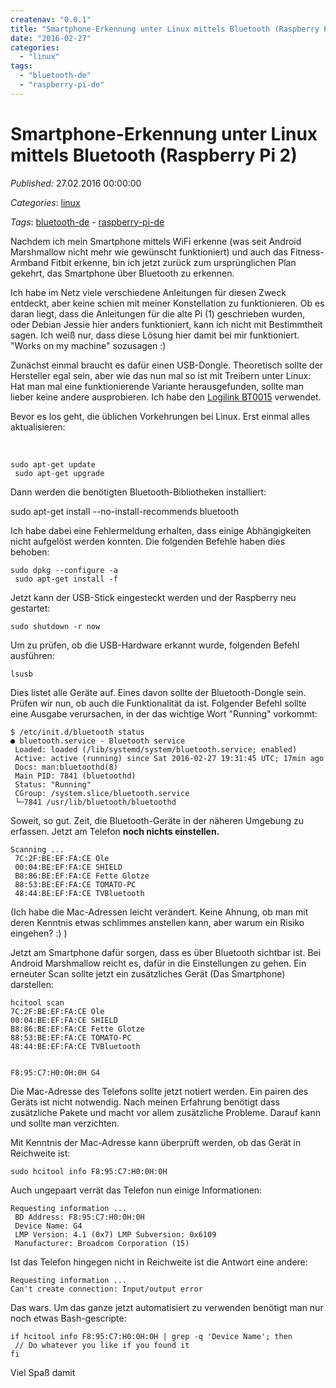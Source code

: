 ```yaml
---
createnav: "0.0.1"
title: "Smartphone-Erkennung unter Linux mittels Bluetooth (Raspberry Pi 2)"
date: "2016-02-27"
categories: 
  - "linux"
tags: 
  - "bluetooth-de"
  - "raspberry-pi-de"
---
```

# Smartphone-Erkennung unter Linux mittels Bluetooth (Raspberry Pi 2)
_Published:_ 27.02.2016 00:00:00

_Categories_: [linux](/dotnetwork/de/categories#linux)

_Tags_: [bluetooth-de](/dotnetwork/de/tags#bluetooth-de) - [raspberry-pi-de](/dotnetwork/de/tags#raspberry-pi-de)


Nachdem ich mein Smartphone mittels WiFi erkenne (was seit Android Marshmallow nicht mehr wie gewünscht funktioniert) und auch das Fitness-Armband Fitbit erkenne, bin ich jetzt zurück zum ursprünglichen Plan gekehrt, das Smartphone über Bluetooth zu erkennen.

Ich habe im Netz viele verschiedene Anleitungen für diesen Zweck entdeckt, aber keine schien mit meiner Konstellation zu funktionieren. Ob es daran liegt, dass die Anleitungen für die alte Pi (1) geschrieben wurden, oder Debian Jessie hier anders funktioniert, kann ich nicht mit Bestimmtheit sagen. Ich weiß nur, dass diese Lösung hier damit bei mir funktioniert. "Works on my machine" sozusagen :)

Zunächst einmal braucht es dafür einen USB-Dongle. Theoretisch sollte der Hersteller egal sein, aber wie das nun mal so ist mit Treibern unter Linux: Hat man mal eine funktionierende Variante herausgefunden, sollte man lieber keine andere ausprobieren. Ich habe den [Logilink BT0015](http://amzn.to/2axiYtW) verwendet.

Bevor es los geht, die üblichen Vorkehrungen bei Linux. Erst einmal alles aktualisieren:

 
```
sudo apt-get update
 sudo apt-get upgrade
```

Dann werden die benötigten Bluetooth-Bibliotheken installiert:

sudo apt-get install --no-install-recommends bluetooth

Ich habe dabei eine Fehlermeldung erhalten, dass einige Abhängigkeiten nicht aufgelöst werden konnten. Die folgenden Befehle haben dies behoben:

```
sudo dpkg --configure -a
 sudo apt-get install -f
 ```

Jetzt kann der USB-Stick eingesteckt werden und der Raspberry neu gestartet:

```
sudo shutdown -r now
```

Um zu prüfen, ob die USB-Hardware erkannt wurde, folgenden Befehl ausführen:

```
lsusb
```

Dies listet alle Geräte auf. Eines davon sollte der Bluetooth-Dongle sein. Prüfen wir nun, ob auch die Funktionalität da ist. Folgender Befehl sollte eine Ausgabe verursachen, in der das wichtige Wort "Running" vorkommt:

```
$ /etc/init.d/bluetooth status
● bluetooth.service - Bluetooth service
 Loaded: loaded (/lib/systemd/system/bluetooth.service; enabled)
 Active: active (running) since Sat 2016-02-27 19:31:45 UTC; 17min ago
 Docs: man:bluetoothd(8)
 Main PID: 7841 (bluetoothd)
 Status: "Running"
 CGroup: /system.slice/bluetooth.service
 └─7841 /usr/lib/bluetooth/bluetoothd
```
Soweit, so gut. Zeit, die Bluetooth-Geräte in der näheren Umgebung zu erfassen. Jetzt am Telefon **noch nichts einstellen.**
```
Scanning ...
 7C:2F:BE:EF:FA:CE Ole
 00:04:BE:EF:FA:CE SHIELD
 B8:86:BE:EF:FA:CE Fette Glotze
 88:53:BE:EF:FA:CE TOMATO-PC
 48:44:BE:EF:FA:CE TVBluetooth
 ```

(Ich habe die Mac-Adressen leicht verändert. Keine Ahnung, ob man mit deren Kenntnis etwas schlimmes anstellen kann, aber warum ein Risiko eingehen? :) )

Jetzt am Smartphone dafür sorgen, dass es über Bluetooth sichtbar ist. Bei Android Marshmallow reicht es, dafür in die Einstellungen zu gehen. Ein erneuter Scan sollte jetzt ein zusätzliches Gerät (Das Smartphone) darstellen:
```
hcitool scan
7C:2F:BE:EF:FA:CE Ole
00:04:BE:EF:FA:CE SHIELD
B8:86:BE:EF:FA:CE Fette Glotze
88:53:BE:EF:FA:CE TOMATO-PC
48:44:BE:EF:FA:CE TVBluetooth


F8:95:C7:H0:0H:0H G4
```

Die Mac-Adresse des Telefons sollte jetzt notiert werden. Ein pairen des Geräts ist nicht notwendig. Nach meinen Erfahrung benötigt dass zusätzliche Pakete und macht vor allem zusätzliche Probleme. Darauf kann und sollte man verzichten.

Mit Kenntnis der Mac-Adresse kann überprüft werden, ob das Gerät in Reichweite ist:
```
sudo hcitool info F8:95:C7:H0:0H:0H
```

Auch ungepaart verrät das Telefon nun einige Informationen:
```
Requesting information ...
 BD Address: F8:95:C7:H0:0H:0H
 Device Name: G4
 LMP Version: 4.1 (0x7) LMP Subversion: 0x6109
 Manufacturer: Broadcom Corporation (15)
 ```

Ist das Telefon hingegen nicht in Reichweite ist die Antwort eine andere:
```
Requesting information ...
Can't create connection: Input/output error
```

Das wars. Um das ganze jetzt automatisiert zu verwenden benötigt man nur noch etwas Bash-gescripte:
```
if hcitool info F8:95:C7:H0:0H:0H | grep -q 'Device Name'; then
 // Do whatever you like if you found it
fi
```

Viel Spaß damit
